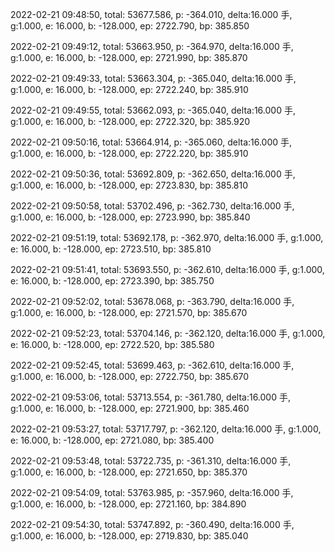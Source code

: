 2022-02-21 09:48:50, total: 53677.586, p: -364.010, delta:16.000 手, g:1.000, e: 16.000, b: -128.000, ep: 2722.790, bp: 385.850

2022-02-21 09:49:12, total: 53663.950, p: -364.970, delta:16.000 手, g:1.000, e: 16.000, b: -128.000, ep: 2721.990, bp: 385.870

2022-02-21 09:49:33, total: 53663.304, p: -365.040, delta:16.000 手, g:1.000, e: 16.000, b: -128.000, ep: 2722.240, bp: 385.910

2022-02-21 09:49:55, total: 53662.093, p: -365.040, delta:16.000 手, g:1.000, e: 16.000, b: -128.000, ep: 2722.320, bp: 385.920

2022-02-21 09:50:16, total: 53664.914, p: -365.060, delta:16.000 手, g:1.000, e: 16.000, b: -128.000, ep: 2722.220, bp: 385.910

2022-02-21 09:50:36, total: 53692.809, p: -362.650, delta:16.000 手, g:1.000, e: 16.000, b: -128.000, ep: 2723.830, bp: 385.810

2022-02-21 09:50:58, total: 53702.496, p: -362.730, delta:16.000 手, g:1.000, e: 16.000, b: -128.000, ep: 2723.990, bp: 385.840

2022-02-21 09:51:19, total: 53692.178, p: -362.970, delta:16.000 手, g:1.000, e: 16.000, b: -128.000, ep: 2723.510, bp: 385.810

2022-02-21 09:51:41, total: 53693.550, p: -362.610, delta:16.000 手, g:1.000, e: 16.000, b: -128.000, ep: 2723.390, bp: 385.750

2022-02-21 09:52:02, total: 53678.068, p: -363.790, delta:16.000 手, g:1.000, e: 16.000, b: -128.000, ep: 2721.570, bp: 385.670

2022-02-21 09:52:23, total: 53704.146, p: -362.120, delta:16.000 手, g:1.000, e: 16.000, b: -128.000, ep: 2722.520, bp: 385.580

2022-02-21 09:52:45, total: 53699.463, p: -362.610, delta:16.000 手, g:1.000, e: 16.000, b: -128.000, ep: 2722.750, bp: 385.670

2022-02-21 09:53:06, total: 53713.554, p: -361.780, delta:16.000 手, g:1.000, e: 16.000, b: -128.000, ep: 2721.900, bp: 385.460

2022-02-21 09:53:27, total: 53717.797, p: -362.120, delta:16.000 手, g:1.000, e: 16.000, b: -128.000, ep: 2721.080, bp: 385.400

2022-02-21 09:53:48, total: 53722.735, p: -361.310, delta:16.000 手, g:1.000, e: 16.000, b: -128.000, ep: 2721.650, bp: 385.370

2022-02-21 09:54:09, total: 53763.985, p: -357.960, delta:16.000 手, g:1.000, e: 16.000, b: -128.000, ep: 2721.160, bp: 384.890

2022-02-21 09:54:30, total: 53747.892, p: -360.490, delta:16.000 手, g:1.000, e: 16.000, b: -128.000, ep: 2719.830, bp: 385.040